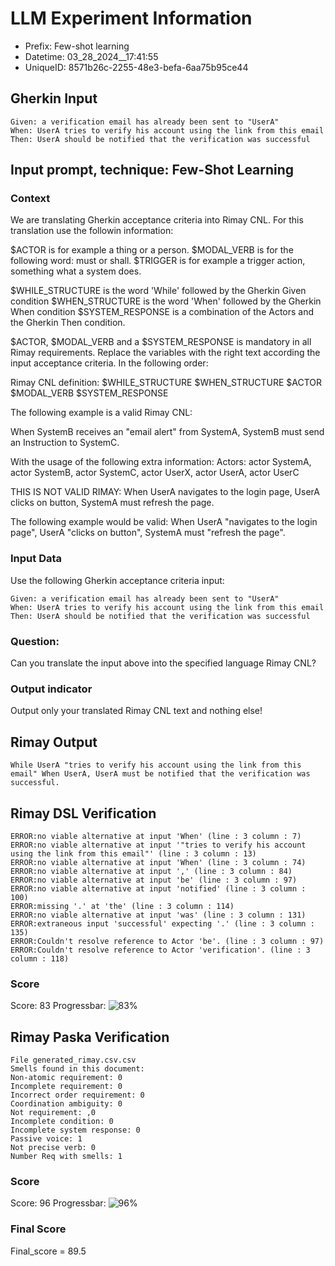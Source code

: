 

# LLM Experiment Information
* Prefix:   Few-shot learning
* Datetime: 03_28_2024__17:41:55
* UniqueID: 8571b26c-2255-48e3-befa-6aa75b95ce44

        

## Gherkin Input
```
Given: a verification email has already been sent to "UserA"
When: UserA tries to verify his account using the link from this email
Then: UserA should be notified that the verification was successful
```
    



## Input prompt, technique: Few-Shot Learning


### Context
We are translating Gherkin acceptance criteria into Rimay CNL.
For this translation use the followin information:

$ACTOR is for example a thing or a person.
$MODAL_VERB is for  the following word: must or shall.
$TRIGGER is for example a trigger action, something what a system does.

$WHILE_STRUCTURE is the word 'While' followed by the Gherkin Given condition
$WHEN_STRUCTURE is the word  'When' followed by the Gherkin When condition
$SYSTEM_RESPONSE is a combination of the Actors and the Gherkin Then condition.

$ACTOR, $MODAL_VERB and a $SYSTEM_RESPONSE is mandatory in all Rimay requirements.
Replace the variables with the right text according the input acceptance criteria.
In the following order: 

Rimay CNL definition: $WHILE_STRUCTURE $WHEN_STRUCTURE   $ACTOR   $MODAL_VERB    $SYSTEM_RESPONSE

The following example is a valid Rimay CNL:

When SystemB receives an "email alert" from SystemA, SystemB must send an Instruction to SystemC.

With the usage of the following extra information:
Actors: actor SystemA, actor SystemB, actor SystemC, actor UserX, actor UserA, actor UserC

THIS IS NOT VALID RIMAY:
When UserA navigates to the login page, UserA clicks on button, SystemA must refresh the page.

The following example would be valid:
When UserA "navigates to the login page", UserA "clicks on button", SystemA must "refresh the page".
        

### Input Data
Use the following Gherkin acceptance criteria input: 
```
Given: a verification email has already been sent to "UserA"
When: UserA tries to verify his account using the link from this email
Then: UserA should be notified that the verification was successful
```

### Question:
Can you translate the input above into the specified language Rimay CNL?

### Output indicator
Output only your translated Rimay CNL text and nothing else!


## Rimay Output
```
While UserA "tries to verify his account using the link from this email" When UserA, UserA must be notified that the verification was successful.
``` 
            


## Rimay DSL Verification
```
ERROR:no viable alternative at input 'When' (line : 3 column : 7)
ERROR:no viable alternative at input '"tries to verify his account using the link from this email"' (line : 3 column : 13)
ERROR:no viable alternative at input 'When' (line : 3 column : 74)
ERROR:no viable alternative at input ',' (line : 3 column : 84)
ERROR:no viable alternative at input 'be' (line : 3 column : 97)
ERROR:no viable alternative at input 'notified' (line : 3 column : 100)
ERROR:missing '.' at 'the' (line : 3 column : 114)
ERROR:no viable alternative at input 'was' (line : 3 column : 131)
ERROR:extraneous input 'successful' expecting '.' (line : 3 column : 135)
ERROR:Couldn't resolve reference to Actor 'be'. (line : 3 column : 97)
ERROR:Couldn't resolve reference to Actor 'verification'. (line : 3 column : 118)

```
### Score
Score: 83
Progressbar: ![83%](https://progress-bar.dev/83)

            


## Rimay Paska Verification
```
File generated_rimay.csv.csv
Smells found in this document: 
Non-atomic requirement: 0
Incomplete requirement: 0
Incorrect order requirement: 0
Coordination ambiguity: 0
Not requirement: ,0
Incomplete condition: 0
Incomplete system response: 0
Passive voice: 1
Not precise verb: 0
Number Req with smells: 1

```
### Score
Score: 96
Progressbar: ![96%](https://progress-bar.dev/96)

            

### Final Score
Final_score = 89.5
